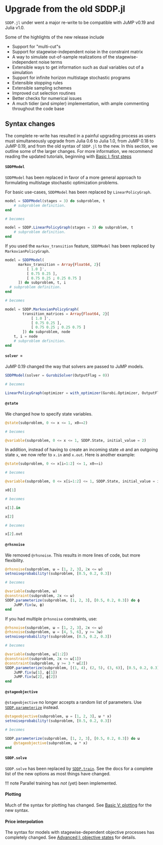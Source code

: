 # Upgrade from the old SDDP.jl

`SDDP.jl` under went a major re-write to be compatible with JuMP v0.19 and Julia
v1.0.

Some of the highlights of the new release include

 - Support for "multi-cut"s
 - Support for stagewise-independent noise in the constraint matrix
 - A way to simulate out-of-sample realizations of the stagewise-independent
   noise terms
 - Extensible ways to get information such as dual variables out of a simulation
 - Support for infinite horizon multistage stochastic programs
 - Extensible stopping rules
 - Extensible sampling schemes
 - Improved cut selection routines
 - Better checks for numerical issues
 - A much tidier (and simpler) implementation, with ample commenting throughout
   the code base

## Syntax changes

The complete re-write has resulted in a painful upgrading process as users must
simultaneously upgrade from Julia 0.6 to Julia 1.0, from JuMP 0.18 to JuMP
0.19, and from the old syntax of `SDDP.jl` to the new. In this section, we
outline some of the larger changes. For more information, we recommend reading
the updated tutorials, beginning with [Basic I: first steps](@ref)

#### `SDDPModel`

`SDDPModel` has been replaced in favor of a more general approach to formulating
multistage stochastic optimization problems.

For basic use-cases, `SDDPModel` has been replaced by `LinearPolicyGraph`.

```julia
model = SDDPModel(stages = 3) do subproblem, t
    # subproblem definition.
end

# becomes

model = SDDP.LinearPolicyGraph(stages = 3) do subproblem, t
    # subproblem definition.
end
```

If you used the `markov_transition` feature, `SDDPModel` has been replaced by
`MarkovianPolicyGraph`.

```julia
model = SDDPModel(
      markov_transition = Array{Float64, 2}[
          [ 1.0 ]',
          [ 0.75 0.25 ],
          [ 0.75 0.25 ; 0.25 0.75 ]
      ]) do subproblem, t, i
  # subproblem definition.
end

# becomes

model = SDDP.MarkovianPolicyGraph(
        transition_matrices = Array{Float64, 2}[
            [ 1.0 ]',
            [ 0.75 0.25 ],
            [ 0.75 0.25 ; 0.25 0.75 ]
        ]) do subproblem, node
    t, i = node
    # subproblem definition.
end
```

#### `solver = `

JuMP 0.19 changed the way that solvers are passed to JuMP models.

```julia
SDDPModel(solver = GurobiSolver(OutputFlag = 0))

# becomes

LinearPolicyGraph(optimizer = with_optimizer(Gurobi.Optimizer, OutputFlag = 0))
```

#### `@state`

We changed how to specify state variables.

```julia
@state(subproblem, 0 <= x <= 1, x0==2)

# becomes

@variable(subproblem, 0 <= x <= 1, SDDP.State, initial_value = 2)
```

In addition, instead of having to create an incoming state `x0` and an outgoing
state `x`, we now refer to `x.in` and `x.out`. Here is another example:
```julia
@state(subproblem, 0 <= x[i=1:2] <= 1, x0==i)

# becomes

@variable(subproblem, 0 <= x[i=1:2] <= 1, SDDP.State, initial_value = i)
```

```julia
x0[1]

# becomes

x[1].in
```

```julia
x[2]

# becomes

x[2].out
```

#### `@rhsnoise`

We removed `@rhsnoise`. This results in more lines of code, but more
flexibility.

```julia
@rhsnoise(subproblem, ω = [1, 2, 3], 2x <= ω)
setnoiseprobability!(subproblem, [0.5, 0.2, 0.3])

# becomes

@variable(subproblem, ω)
@constraint(subproblem, 2x <= ω)
SDDP.parameterize(subproblem, [1, 2, 3], [0.5, 0.2, 0.3]) do ϕ
    JuMP.fix(ω, ϕ)
end
```

If you had multiple `@rhsnoise` constraints, use:
```julia
@rhsnoise(subproblem, ω = [1, 2, 3], 2x <= ω)
@rhsnoise(subproblem, ω = [4, 5, 6], y >= 3ω)
setnoiseprobability!(subproblem, [0.5, 0.2, 0.3])

# becomes

@variable(subproblem, ω[1:2])
@constraint(subproblem, 2x <= ω[1])
@constraint(subproblem, y >= 3 * ω[2])
SDDP.parameterize(subproblem, [(1, 4), (2, 5), (3, 6)], [0.5, 0.2, 0.3]) do ϕ
    JuMP.fix(ω[1], ϕ[1])
    JuMP.fix(ω[2], ϕ[2])
end
```

#### `@stageobjective`

`@stageobjective` no longer accepts a random list of parameters. Use
[`SDDP.parameterize`](@ref) instead.
```julia
@stageobjective(subproblem, ω = [1, 2, 3], ω * x)
setnoiseprobability!(subproblem, [0.5, 0.2, 0.3])

# becomes

SDDP.parameterize(subproblem, [1, 2, 3], [0.5, 0.2, 0.3]) do ω
    @stageobjective(subproblem, ω * x)
end
```

#### `SDDP.solve`

`SDDP.solve` has been replaced by [`SDDP.train`](@ref). See the docs for a
complete list of the new options as most things have changed.

!!! note
    Parallel training has _not_ (yet) been implemented.

#### Plotting

Much of the syntax for plotting has changed. See [Basic V: plotting](@ref) for
the new syntax.

#### Price interpolation

The syntax for models with stagewise-dependent objective processes has
completely changed. See [Advanced I: objective states](@ref) for details.
